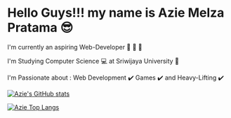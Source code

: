 # Hello Guys!!! my name is Azie Melza Pratama :sunglasses:

I'm currently an aspiring Web-Developer :punch: :punch: :punch:

I'm Studying Computer Science :computer: at Sriwijaya University :school:

I'm Passionate about : Web Development :heavy_check_mark: Games :heavy_check_mark: and Heavy-Lifting :heavy_check_mark:

[![Azie's GitHub stats](https://github-readme-stats.vercel.app/api?username=aziemp66&theme=tokyonight&count_private=true)](https://github.com/aziemp66/github-readme-stats)

[![Azie Top Langs](https://github-readme-stats.vercel.app/api/top-langs/?username=aziemp66&theme=tokyonight)](https://github.com/aziemp66/github-readme-stats)
